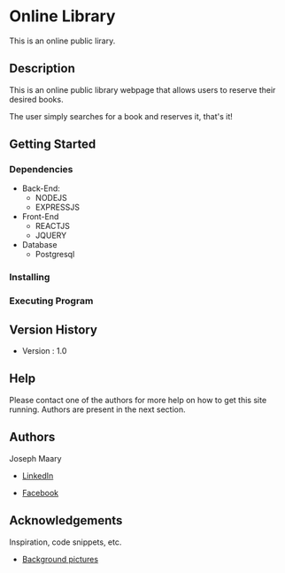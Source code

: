 # Online Library

This is an online public lirary.

## Description

This is an online public library webpage that allows users to reserve their desired books.

The user simply searches for a book and reserves it, that's it! 

## Getting Started

### Dependencies

* Back-End:
    - NODEJS
    - EXPRESSJS
* Front-End
    - REACTJS
    - JQUERY
* Database
    - Postgresql

### Installing



### Executing Program



## Version History

* Version : 1.0

## Help

Please contact one of the authors for more help on how to get this site running.
Authors are present in the next section.

## Authors

Joseph Maary 

* [LinkedIn](https://www.linkedin.com/in/josephmaary/) 

* [Facebook](https://www.facebook.com/jmaarri)

## Acknowledgements

Inspiration, code snippets, etc.
* [Background pictures](https://unsplash.com/)